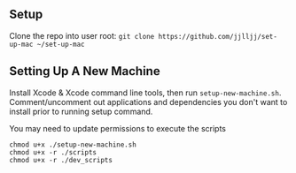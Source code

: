 ## Setup

Clone the repo into user root:
  `git clone https://github.com/jjlljj/set-up-mac ~/set-up-mac`

## Setting Up A New Machine

Install Xcode & Xcode command line tools, then run `setup-new-machine.sh`. Comment/uncomment out applications and dependencies you don't want to install prior to running setup command.

You may need to update permissions to execute the scripts
```
chmod u+x ./setup-new-machine.sh
chmod u+x -r ./scripts
chmod u+x -r ./dev_scripts
```

